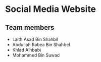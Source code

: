 # Social Media Website

## Team members

-   Laith Asad Bin Shahbil
-   Abdullah Rabea Bin Shahbel
-   Khlad Alhbabi
-   Mohammed Bin Suwad
